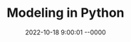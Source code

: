 ---
layout: post
title: Modeling in Python
date: 2022-10-18 9:00:01 --0000
permalink: /posts/modeling-python/
---